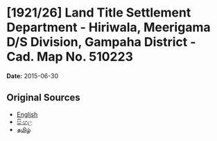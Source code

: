 # [1921/26] Land Title Settlement Department - Hiriwala, Meerigama D/S Division, Gampaha District - Cad. Map No. 510223

**Date:** 2015-06-30

## Original Sources

- [English](https://documents.gov.lk/view/extra-gazettes/2015/6/1921-26_E.pdf)
- [සිංහල](https://documents.gov.lk/view/extra-gazettes/2015/6/1921-26_S.pdf)
- [தமிழ்](https://documents.gov.lk/view/extra-gazettes/2015/6/1921-26_T.pdf)
